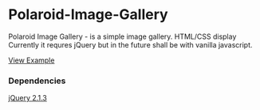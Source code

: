 # Polaroid-Image-Gallery
Polaroid Image Gallery - is a simple image gallery. HTML/CSS display
Currently it requres jQuery but in the future shall be with vanilla javascript.

[View Example](https://hikwamehluli.github.io/Polaroid-Image-Gallery/)

### Dependencies

[jQuery 2.1.3](http://cdnjs.cloudflare.com/ajax/libs/jquery/2.1.3/jquery.min.js)
